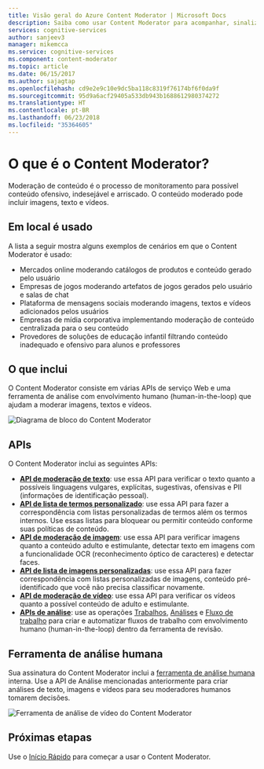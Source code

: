 ```yaml
---
title: Visão geral do Azure Content Moderator | Microsoft Docs
description: Saiba como usar Content Moderator para acompanhar, sinalizar, avaliar e filtrar conteúdo inadequado em conteúdo gerado pelo usuário.
services: cognitive-services
author: sanjeev3
manager: mikemcca
ms.service: cognitive-services
ms.component: content-moderator
ms.topic: article
ms.date: 06/15/2017
ms.author: sajagtap
ms.openlocfilehash: cd9e2e9c10e9dc5ba118c8319f76174bf6f0da9f
ms.sourcegitcommit: 95d9a6acf29405a533db943b1688612980374272
ms.translationtype: HT
ms.contentlocale: pt-BR
ms.lasthandoff: 06/23/2018
ms.locfileid: "35364605"
---
```

# <a name="what-is-content-moderator"></a>O que é o Content Moderator?

Moderação de conteúdo é o processo de monitoramento para possível conteúdo ofensivo, indesejável e arriscado. O conteúdo moderado pode incluir imagens, texto e vídeos.

## <a name="where-it-is-used"></a>Em local é usado

A lista a seguir mostra alguns exemplos de cenários em que o Content Moderator é usado:

- Mercados online moderando catálogos de produtos e conteúdo gerado pelo usuário
- Empresas de jogos moderando artefatos de jogos gerados pelo usuário e salas de chat
- Plataforma de mensagens sociais moderando imagens, textos e vídeos adicionados pelos usuários
- Empresas de mídia corporativa implementando moderação de conteúdo centralizada para o seu conteúdo
- Provedores de soluções de educação infantil filtrando conteúdo inadequado e ofensivo para alunos e professores

## <a name="what-it-includes"></a>O que inclui

O Content Moderator consiste em várias APIs de serviço Web e uma ferramenta de análise com envolvimento humano (human-in-the-loop) que ajudam a moderar imagens, textos e vídeos.

![Diagrama de bloco do Content Moderator](images/content-moderator-block-diagram.png)

## <a name="apis"></a>APIs

O Content Moderator inclui as seguintes APIs:
  - [**API de moderação de texto**](text-moderation-api.md): use essa API para verificar o texto quanto a possíveis linguagens vulgares, explícitas, sugestivas, ofensivas e PII (informações de identificação pessoal).
  - [**API de lista de termos personalizado**](try-terms-list-api.md): use essa API para fazer a correspondência com listas personalizadas de termos além os termos internos. Use essas listas para bloquear ou permitir conteúdo conforme suas políticas de conteúdo.  
  - [**API de moderação de imagem**](image-moderation-api.md): use essa API para verificar imagens quanto a conteúdo adulto e estimulante, detectar texto em imagens com a funcionalidade OCR (reconhecimento óptico de caracteres) e detectar faces.
  - [**API de lista de imagens personalizadas**](try-image-list-api.md): use essa API para fazer correspondência com listas personalizadas de imagens, conteúdo pré-identificado que você não precisa classificar novamente.
  - [**API de moderação de vídeo**](video-moderation-api.md): use essa API para verificar os vídeos quanto a possível conteúdo de adulto e estimulante.
  - [**APIs de análise**](try-review-api-job.md): use as operações [Trabalhos](try-review-api-job.md), [Análises](try-review-api-review.md) e [Fluxo de trabalho](try-review-api-workflow.md) para criar e automatizar fluxos de trabalho com envolvimento humano (human-in-the-loop) dentro da ferramenta de revisão.

## <a name="human-review-tool"></a>Ferramenta de análise humana

Sua assinatura do Content Moderator inclui a [ferramenta de análise humana](Review-Tool-User-Guide/human-in-the-loop.md) interna. Use a API de Análise mencionadas anteriormente para criar análises de texto, imagens e vídeos para seu moderadores humanos tomarem decisões.

![Ferramenta de análise de vídeo do Content Moderator](images/video-review-default-view.png)

## <a name="next-steps"></a>Próximas etapas

Use o [Início Rápido](quick-start.md) para começar a usar o Content Moderator.
